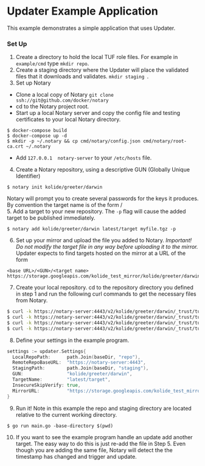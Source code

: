 # Updater Example Application

This example demonstrates a simple application that uses Updater.

### Set Up

1. Create a directory to hold the local TUF role files. For example in `example/cmd`
type `mkdir repo`.
2. Create a staging directory where the Updater will place the validated files
that it downloads and validates. `mkdir staging `.
3. Set up Notary
  - Clone a local copy of Notary ` git clone ssh://git@github.com/docker/notary `
  - cd to the Notary project root.
  - Start up a local Notary server and copy the config file and testing
  certificates to your local Notary directory.
  ```
  $ docker-compose build
  $ docker-compose up -d
  $ mkdir -p ~/.notary && cp cmd/notary/config.json cmd/notary/root-ca.crt ~/.notary
  ```
  - Add `127.0.0.1  notary-server` to your `/etc/hosts` file.
4. Create a Notary repository, using a descriptive GUN (Globally Unique Identifier)
```
$ notary init kolide/greeter/darwin
```
Notary will prompt you to create several passwords for the keys it produces. By convention the target name is of the form <version>/<file>  
5. Add a target to your new repository. The `-p` flag will cause the added
target to be published immediately.
```
$ notary add kolide/greeter/darwin latest/target myfile.tgz -p
```
6. Set up your mirror and upload the file you added to Notary.  *Important! Do not
modify the target file in any way before uploading it to the mirror.*  Updater expects to find targets hosted on the mirror at a URL of the form
```
<base URL>/<GUN>/<target name>
https://storage.googleapis.com/kolide_test_mirror/kolide/greeter/darwin/latest/myfile.tgz
```
7. Create your local repository.  cd to the repository directory you defined in
step 1 and run the following curl commands to get the necessary files from Notary.
  ``` bash
  $ curl -k https://notary-server:4443/v2/kolide/greeter/darwin/_trust/tuf/root.json > root.json
  $ curl -k https://notary-server:4443/v2/kolide/greeter/darwin/_trust/tuf/snapshot.json > snapshot.json
  $ curl -k https://notary-server:4443/v2/kolide/greeter/darwin/_trust/tuf/timestamp.json > timestamp.json
  $ curl -k https://notary-server:4443/v2/kolide/greeter/darwin/_trust/tuf/targets.json > targets.json
  ```
8. Define your settings in the example program.

  ``` go
  settings := updater.Settings{
    LocalRepoPath:      path.Join(baseDir, "repo"),
    RemoteRepoBaseURL:  "https://notary-server:4443",
    StagingPath:        path.Join(baseDir, "staging"),
    GUN:                "kolide/greeter/darwin",
    TargetName:         "latest/target",
    InsecureSkipVerify: true,
    MirrorURL:          "https://storage.googleapis.com/kolide_test_mirror",
  }
  ```
9. Run it! Note in this example the repo and staging directory are located relative
to the current working directory.
  ```
  $ go run main.go -base-directory $(pwd)
  ```
10. If you want to see the example program handle an update add another target.  The easy
way to do this is just re-add the file in Step 5. Even though you are adding the same
file, Notary will detect the the timestamp has changed and trigger and update.  
